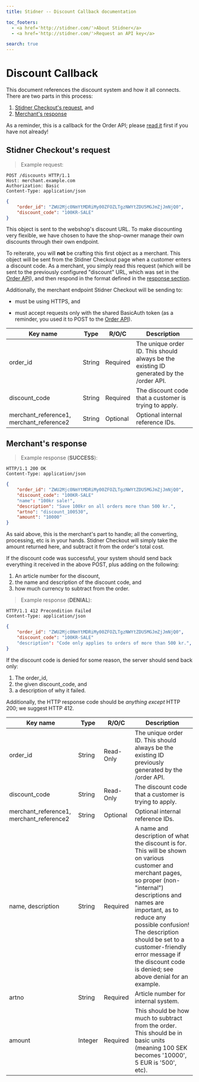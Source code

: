 ```yaml
---
title: Stidner -- Discount Callback documentation

toc_footers:
  - <a href='http://stidner.com/'>About Stidner</a>
  - <a href='http://stidner.com/'>Request an API key</a>

search: true
---
```


# Discount Callback

This document references the discount system and how it all connects.
There are two parts in this process:

1. [Stidner Checkout's request](#stidner-checkouts-request), and
2. [Merchant's response](#merchants-response)


As a reminder, this is a callback for the Order API; please [read it](index.html) first if you have not already!

## Stidner Checkout's request

> Example request:

```http
POST /discounts HTTP/1.1
Host: merchant.example.com
Authorization: Basic
Content-Type: application/json
```
```json
{
    "order_id": "ZWU2Mjc0NmYtMDRiMy00ZFOZLTgzNWYtZDU5MGJmZjJmNjQ0",
    "discount_code": "100KR-SALE"
}
```

This object is sent to the webshop's discount URL. To make discounting
very flexible, we have chosen to have the shop-owner manage their own
discounts through their own endpoint.

To reiterate, you will **not** be crafting this first object as a
merchant. This object will be sent from the Stidner Checkout page when a
customer enters a discount code. As a merchant, you simply read this
request (which will be sent to the previously configured "discount" URL,
which was set in the [Order API](index.html)), and then respond in the format
defined in the [response section](#merchants-response).

Additionally, the merchant endpoint Stidner Checkout will be sending to:

- must be using HTTPS, and

- must accept requests only with the shared BasicAuth token
(as a reminder, you used it to POST to the [Order API](index.html)).


| Key name              | Type      | R/O/C    | Description                      |
|-----------------------|-----------|----------|----------------------------------|
| order_id              | String    | Required | The unique order ID. This should always be the existing ID generated by the /order API.                             |
| discount_code         | String    | Required | The discount code that a customer is trying to apply.
| merchant_reference1, merchant_reference2 | String     | Optional | Optional internal reference IDs.


## Merchant's response

> Example response (**SUCCESS**):

```http
HTTP/1.1 200 OK
Content-Type: application/json
```
```json
{
    "order_id": "ZWU2Mjc0NmYtMDRiMy00ZFOZLTgzNWYtZDU5MGJmZjJmNjQ0",
    "discount_code": "100KR-SALE"
    "name": "100kr sale!",
    "description": "Save 100kr on all orders more than 500 kr.",
    "artno": "discount_100530",
    "amount": "10000"
}
```

As said above, this is the merchant's part to handle; all the
converting, processing, etc is in your hands. Stidner Checkout will
simply take the amount returned here, and subtract it from the order's
total cost.

If the discount code was successful, your system should send back
everything it received in the above POST, plus adding on the
following:

1.  An article number for the discount,
2.  the name and description of the discount code, and
3.  how much currency to subtract from the order.

> Example response (**DENIAL**):

```http
HTTP/1.1 412 Precondition Failed
Content-Type: application/json
```
```json
{
    "order_id": "ZWU2Mjc0NmYtMDRiMy00ZFOZLTgzNWYtZDU5MGJmZjJmNjQ0",
    "discount_code": "100KR-SALE"
    "description": "Code only applies to orders of more than 500 kr.",
}
```

If the discount code is denied for some reason, the server should send
back only:

1. The order\_id,
2. the given discount\_code, and
3. a description of why it failed.

Additionally, the HTTP response code should be *anything except*
HTTP 200; we suggest HTTP 412.


| Key name              | Type      | R/O/C    | Description                      |
|-----------------------|-----------|----------|----------------------------------|
| order\_id             | String    | Read-Only| The unique order ID. This should always be the existing ID previously generated by the /order API.     |
| discount\_code        | String    | Read-Only| The discount code that a customer is trying to apply.
| merchant\_reference1, merchant\_reference2 | String    | Optional | Optional internal reference IDs.
| name, description     | String    | Required | A name and description of what the discount is for. This will be shown on various customer and merchant pages, so proper (non-"internal") descriptions and names are important, as to reduce any possible confusion! The description should be set to a customer-friendly error message if the discount code is denied; see above denial for an example.                         |
| artno                 | String    | Required | Article number for internal system.
| amount                | Integer   | Required | This should be how much to subtract from the order. This should be in basic units (meaning 100 SEK becomes '10000', 5 EUR is '500', etc).

